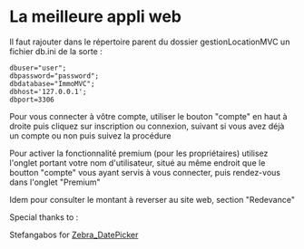 # La meilleure appli web

Il faut rajouter dans le répertoire parent du dossier gestionLocationMVC un fichier db.ini de la sorte :

```
dbuser="user";
dbpassword="password";
dbdatabase="ImmoMVC";
dbhost='127.0.0.1';
dbport=3306
```

Pour vous connecter à vôtre compte, utiliser le bouton "compte" en haut à droite puis cliquez sur inscription ou connexion, suivant si vous avez déjà un compte ou non puis suivez la procédure



Pour activer la fonctionnalité premium (pour les propriétaires) utilisez l'onglet portant votre nom d'utilisateur, situé au même endroit que le boutton "compte" vous ayant servis à vous connecter, puis rendez-vous dans l'onglet "Premium"

Idem pour consulter le montant à reverser au site web, section "Redevance"








Special thanks to :

Stefangabos for [Zebra_DatePicker](https://github.com/stefangabos/Zebra_Datepicker)

